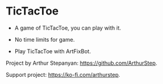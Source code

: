 # TicTacToe

* A game of TicTacToe, you can play with it.

* No time limits for game.

* Play TicTacToe with ArtFixBot.

Project by Arthur Stepanyan: https://github.com/ArthurStep.

Support project: https://ko-fi.com/arthurstep.
